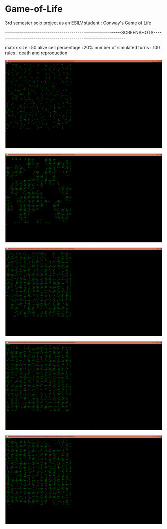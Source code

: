 # Game-of-Life

3rd semester solo project as an ESILV student : Conway's Game of Life

----------------------------------------------------------SCREENSHOTS----------------------------------------------------------------

matrix size : 50 
alive cell percentage : 20%
number of simulated turns : 100
rules : death and reproduction






![alt text](https://github.com/Im2Slow/Game-of-Life/raw/master/pic1.png)







![alt text](https://raw.githubusercontent.com/Im2Slow/Game-of-Life/master/pic2.png)







![alt text](https://raw.githubusercontent.com/Im2Slow/Game-of-Life/master/pic3.png)







![alt text](https://raw.githubusercontent.com/Im2Slow/Game-of-Life/master/pic4.png)






![alt text](https://raw.githubusercontent.com/Im2Slow/Game-of-Life/master/pic5.png)

